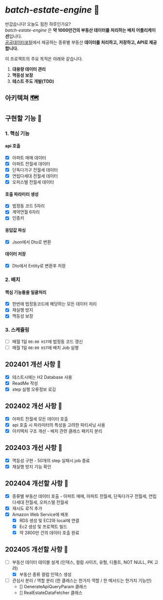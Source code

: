 # *batch-estate-engine* 🏢

반갑습니다! 오늘도 힘찬 하루인가요?  
*batch-estate-engine* 은 **약 1000만건의 부동산 데이터를 처리하는 배치 어플리케이션**입니다.  
[공공데이터포털](https://www.data.go.kr/)에서 제공하는 종류별 부동산 **데이터를 처리하고, 저장하고, API로 제공합니다.**

이 프로젝트의 주요 목적은 아래와 같습니다.

1. **대용량 데이터 관리**
2. **멱등성 보장**
3. **테스트 주도 개발(TDD)**

## 아키텍쳐 🗺️

## 구현할 기능 📍

### 1. 핵심 기능

#### api 호출

- [X] 아파트 매매 데이터
- [X] 아파트 전월세 데이터
- [X] 단독다가구 전월세 데이터
- [X] 연립다세대 전월세 데이터
- [X] 오피스텔 전월세 데이터

#### 호출 파라미터 생성

- [X] 법정동 코드 5자리
- [X] 계약연월 6자리
- [X] 인증키

#### 응답값 파싱

- [X] Json에서 Dto로 변환

#### 데이터 저장

- [X] Dto에서 Entity로 변환후 저장

### 2. 배치

#### 핵심 기능들을 일괄처리

- [X] 한번에 법정동코드에 해당하는 모든 데이터 처리
- [X] 재실행 방지
- [X] 멱등성 보장

### 3. 스케쥴링

- [ ] 매월 1일 `00:00 KST`에 법정동 코드 갱신
- [ ] 매월 1일 `00:00 KST`에 배치 Job 실행

## 202401 개선 사항 🚀

- [X] 테스트시에는 H2 Database 사용
- [X] ReadMe 작성
- [X] step 실행 오류정보 로깅

## 202402 개선 사항 🚀

- [X] 아파트 전월세 모든 데이터 호출
- [X] api 호출 시 파라미터의 특성을 고려한 파티셔닝 사용
- [X] 아키텍처 구조 개선 - 배치 관련 클래스 패키지 분리

## 202403 개선 사항 🚀

- [X] 멱등성 구현 - 50개의 step 실패시 job 종료
- [X] 재실행 방지 기능 확인

## 202404 개선할 사항 🚀

- [X] 종류별 부동산 데이터 호출 - 아파트 매매, 아파트 전월세, 단독다가구 전월세, 연립다세대 전월세, 오피스텔 전월세
- [X] 재시도 로직 추가
- [X] Amazon Web Service에 배포
  - [X] RDS 생성 및 EC2와 local에 연결
  - [X] Ec2 생성 및 프로젝트 빌드
  - [X] 약 2800만 건의 데이터 호출 완료

## 202405 개선할 사항 🚀

- [ ] 부동산 데이터 테이블 설계 (인덱스, 컬럼 사이즈, 유형, 디폴트, NOT NULL, PK 고려)
  - [X] 부동산 종류 컬럼 인덱스 생성
- [ ] 관심사 분리 / 역할 분리 (한 클래스는 한가지 역할 / 한 메서드는 한가지 기능만)
  - [] GenerateApiQueryParam 클래스
  - [] RealEstateDataFetcher 클래스